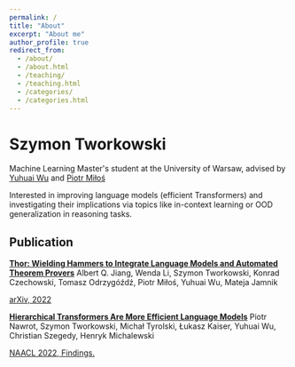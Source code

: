 ```yaml
---
permalink: /
title: "About"
excerpt: "About me"
author_profile: true
redirect_from: 
  - /about/
  - /about.html
  - /teaching/
  - /teaching.html
  - /categories/
  - /categories.html
---
```



Szymon Tworkowski
======
Machine Learning Master's student at the University of Warsaw, advised by [Yuhuai Wu](http://www.cs.toronto.edu/~ywu) and [Piotr Miłoś](https://scholar.google.com/citations?user=Se68XecAAAAJ&hl=en)

Interested in improving language models (efficient Transformers) and investigating their implications via topics like in-context learning or OOD generalization in reasoning tasks. 

Publication
------
[**Thor: Wielding Hammers to Integrate Language Models and Automated Theorem Provers**](https://arxiv.org/abs/2205.10893)
Albert Q. Jiang, Wenda Li, Szymon Tworkowski, Konrad Czechowski, Tomasz Odrzygóźdź, Piotr Miłoś, Yuhuai Wu, Mateja Jamnik

[arXiv, 2022](https://arxiv.org/pdf/2205.10893.pdf)

[**Hierarchical Transformers Are More Efficient Language Models**](https://arxiv.org/abs/2110.13711)
Piotr Nawrot, Szymon Tworkowski, Michał Tyrolski, Łukasz Kaiser, Yuhuai Wu, Christian Szegedy, Henryk Michalewski

[NAACL 2022, Findings.](https://aclanthology.org/2022.findings-naacl.117.pdf)

